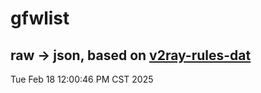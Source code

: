 # gfwlist
## raw -> json, based on [v2ray-rules-dat](https://github.com/Loyalsoldier/v2ray-rules-dat)
Tue Feb 18 12:00:46 PM CST 2025

